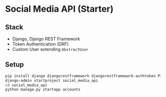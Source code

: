 # Social Media API (Starter)

## Stack
- Django, Django REST Framework
- Token Authentication (DRF)
- Custom User extending `AbstractUser`

## Setup
```bash
pip install django djangorestframework djangorestframework-authtoken Pillow
django-admin startproject social_media_api
cd social_media_api
python manage.py startapp accounts
